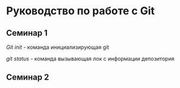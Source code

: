 # Руководство по работе с Git

## Семинар 1
*Git init* - команда инициализирующая git

*git status* - команда вызывающая лок с информации депозитория 

## Семинар 2